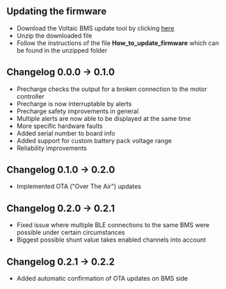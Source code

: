 ## Updating the firmware
- Download the Voltaic BMS update tool by clicking
[here](https://github.com/Dev-Voltaic/Voltaic_BMS_Firmware/raw/main/Voltaic_BMS_Update_v0_1.zip)
- Unzip the downloaded file
- Follow the instructions of the file **How_to_update_firmware** which can be found in the unzipped folder

## Changelog 0.0.0 -> 0.1.0
- Precharge checks the output for a broken connection to the motor controller
- Precharge is now interruptable by alerts
- Precharge safety improvements in general
- Multiple alerts are now able to be displayed at the same time
- More specific hardware faults
- Added serial number to board info
- Added support for custom battery pack voltage range
- Reliability improvements 

## Changelog 0.1.0 -> 0.2.0
- Implemented OTA ("Over The Air") updates

## Changelog 0.2.0 -> 0.2.1
- Fixed issue where multiple BLE connections to the same BMS were possible under certain circumstances
- Biggest possible shunt value takes enabled channels into account

## Changelog 0.2.1 -> 0.2.2
- Added automatic confirmation of OTA updates on BMS side
